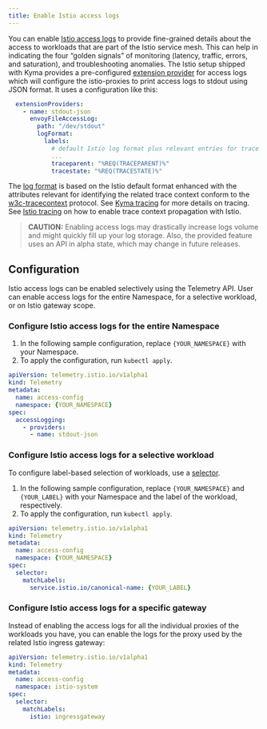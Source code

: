 ```yaml
---
title: Enable Istio access logs
---
```


You can enable [Istio access logs](https://istio.io/latest/docs/tasks/observability/logs/access-log/) to provide fine-grained details about the access to workloads that are part of the Istio service mesh. This can help in indicating the four “golden signals” of monitoring (latency, traffic, errors, and saturation), and troubleshooting anomalies.
The Istio setup shipped with Kyma provides a pre-configured [extension provider](https://istio.io/latest/docs/tasks/observability/telemetry) for access logs which will configure the istio-proxies to print access logs to stdout using JSON format. It uses a configuration like this:
```yaml
  extensionProviders:
    - name: stdout-json
      envoyFileAccessLog:
        path: "/dev/stdout"
        logFormat:
          labels:
            # default Istio log format plus relevant entries for trace context
            ...
            traceparent: "%REQ(TRACEPARENT)%"
            tracestate: "%REQ(TRACESTATE)%"

```
The [log format](https://github.com/kyma-project/kyma/blob/main/resources/istio/values.yaml#L62) is based on the Istio default format enhanced with the attributes relevant for identifying the related trace context conform to the [w3c-tracecontext](https://www.w3.org/TR/trace-context/) protocol. See [Kyma tracing](./../../01-overview/main-areas/telemetry/telemetry-03-traces.md) for more details on tracing. See [Istio tracing](./../../01-overview/main-areas/telemetry/telemetry-03-traces.md#istio) on how to enable trace context propagation with Istio.

>**CAUTION:** Enabling access logs may drastically increase logs volume and might quickly fill up your log storage. Also, the provided feature uses an API in alpha state, which may change in future releases.

## Configuration

Istio access logs can be enabled selectively using the Telemetry API. User can enable access logs for the entire Namespace, for a selective workload, or on Istio gateway scope.

### Configure Istio access logs for the entire Namespace

1. In the following sample configuration, replace `{YOUR_NAMESPACE}` with your Namespace.
2. To apply the configuration, run `kubectl apply`.

```yaml
apiVersion: telemetry.istio.io/v1alpha1
kind: Telemetry
metadata:
  name: access-config
  namespace: {YOUR_NAMESPACE}
spec:
  accessLogging:
    - providers:
      - name: stdout-json
```

### Configure Istio access logs for a selective workload

To configure label-based selection of workloads, use a [selector](https://istio.io/latest/docs/reference/config/type/workload-selector/#WorkloadSelector).
1. In the following sample configuration, replace `{YOUR_NAMESPACE}` and `{YOUR_LABEL}` with your Namespace and the label of the workload, respectively.
2. To apply the configuration, run `kubectl apply`.

```yaml
apiVersion: telemetry.istio.io/v1alpha1
kind: Telemetry
metadata:
  name: access-config
  namespace: {YOUR_NAMESPACE}
spec:
  selector:
    matchLabels:
      service.istio.io/canonical-name: {YOUR_LABEL}
```

### Configure Istio access logs for a specific gateway

Instead of enabling the access logs for all the individual proxies of the workloads you have, you can enable the logs for the proxy used by the related Istio ingress gateway:

```yaml
apiVersion: telemetry.istio.io/v1alpha1
kind: Telemetry
metadata:
  name: access-config
  namespace: istio-system
spec:
  selector:
    matchLabels:
      istio: ingressgateway
```